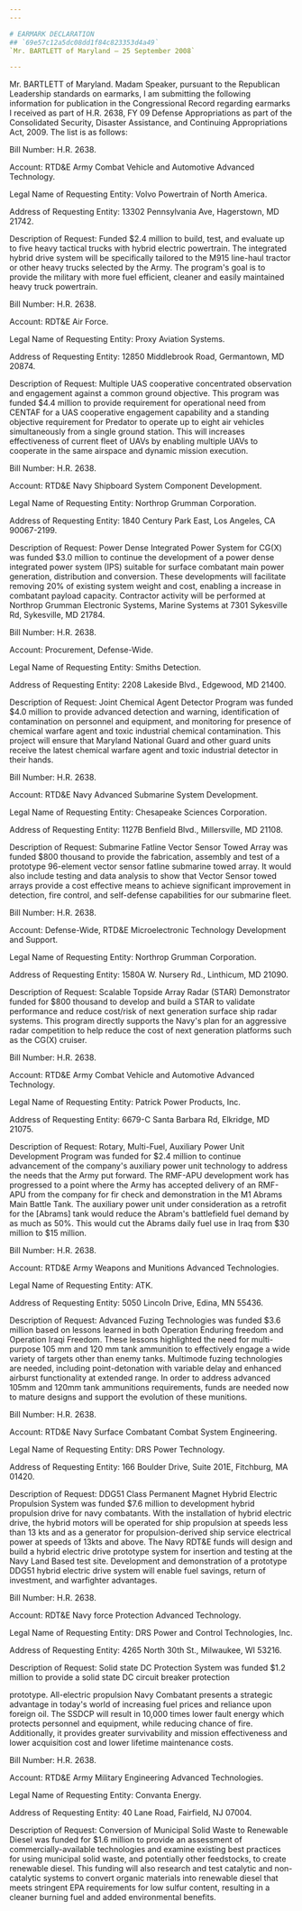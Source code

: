 ```yaml
---
---

# EARMARK DECLARATION
## `69e57c12a5dc08dd1f84c823353d4a49`
`Mr. BARTLETT of Maryland — 25 September 2008`

---
```



Mr. BARTLETT of Maryland. Madam Speaker, pursuant to the Republican 
Leadership standards on earmarks, I am submitting the following 
information for publication in the Congressional Record regarding 
earmarks I received as part of H.R. 2638, FY 09 Defense Appropriations 
as part of the Consolidated Security, Disaster Assistance, and 
Continuing Appropriations Act, 2009. The list is as follows:

Bill Number: H.R. 2638.

Account: RTD&E Army Combat Vehicle and Automotive Advanced 
Technology.

Legal Name of Requesting Entity: Volvo Powertrain of North America.

Address of Requesting Entity: 13302 Pennsylvania Ave, Hagerstown, MD 
21742.

Description of Request: Funded $2.4 million to build, test, and 
evaluate up to five heavy tactical trucks with hybrid electric 
powertrain. The integrated hybrid drive system will be specifically 
tailored to the M915 line-haul tractor or other heavy trucks selected 
by the Army. The program's goal is to provide the military with more 
fuel efficient, cleaner and easily maintained heavy truck powertrain.

Bill Number: H.R. 2638.

Account: RDT&E Air Force.

Legal Name of Requesting Entity: Proxy Aviation Systems.

Address of Requesting Entity: 12850 Middlebrook Road, Germantown, MD 
20874.

Description of Request: Multiple UAS cooperative concentrated 
observation and engagement against a common ground objective. This 
program was funded $4.4 million to provide requirement for operational 
need from CENTAF for a UAS cooperative engagement capability and a 
standing objective requirement for Predator to operate up to eight air 
vehicles simultaneously from a single ground station. This will 
increases effectiveness of current fleet of UAVs by enabling multiple 
UAVs to cooperate in the same airspace and dynamic mission execution.

Bill Number: H.R. 2638.

Account: RTD&E Navy Shipboard System Component Development.

Legal Name of Requesting Entity: Northrop Grumman Corporation.

Address of Requesting Entity: 1840 Century Park East, Los Angeles, CA 
90067-2199.

Description of Request: Power Dense Integrated Power System for CG(X) 
was funded $3.0 million to continue the development of a power dense 
integrated power system (IPS) suitable for surface combatant main power 
generation, distribution and conversion. These developments will 
facilitate removing 20% of existing system weight and cost, enabling a 
increase in combatant payload capacity. Contractor activity will be 
performed at Northrop Grumman Electronic Systems, Marine Systems at 
7301 Sykesville Rd, Sykesville, MD 21784.

Bill Number: H.R. 2638.

Account: Procurement, Defense-Wide.

Legal Name of Requesting Entity: Smiths Detection.

Address of Requesting Entity: 2208 Lakeside Blvd., Edgewood, MD 
21400.

Description of Request: Joint Chemical Agent Detector Program was 
funded $4.0 million to provide advanced detection and warning, 
identification of contamination on personnel and equipment, and 
monitoring for presence of chemical warfare agent and toxic industrial 
chemical contamination. This project will ensure that Maryland National 
Guard and other guard units receive the latest chemical warfare agent 
and toxic industrial detector in their hands.

Bill Number: H.R. 2638.

Account: RTD&E Navy Advanced Submarine System Development.

Legal Name of Requesting Entity: Chesapeake Sciences Corporation.

Address of Requesting Entity: 1127B Benfield Blvd., Millersville, MD 
21108.

Description of Request: Submarine Fatline Vector Sensor Towed Array 
was funded $800 thousand to provide the fabrication, assembly and test 
of a prototype 96-element vector sensor fatline submarine towed array. 
It would also include testing and data analysis to show that Vector 
Sensor towed arrays provide a cost effective means to achieve 
significant improvement in detection, fire control, and self-defense 
capabilities for our submarine fleet.

Bill Number: H.R. 2638.

Account: Defense-Wide, RTD&E Microelectronic Technology Development 
and Support.

Legal Name of Requesting Entity: Northrop Grumman Corporation.

Address of Requesting Entity: 1580A W. Nursery Rd., Linthicum, MD 
21090.

Description of Request: Scalable Topside Array Radar (STAR) 
Demonstrator funded for $800 thousand to develop and build a STAR to 
validate performance and reduce cost/risk of next generation surface 
ship radar systems. This program directly supports the Navy's plan for 
an aggressive radar competition to help reduce the cost of next 
generation platforms such as the CG(X) cruiser.

Bill Number: H.R. 2638.

Account: RTD&E Army Combat Vehicle and Automotive Advanced 
Technology.

Legal Name of Requesting Entity: Patrick Power Products, Inc.

Address of Requesting Entity: 6679-C Santa Barbara Rd, Elkridge, MD 
21075.

Description of Request: Rotary, Multi-Fuel, Auxiliary Power Unit 
Development Program was funded for $2.4 million to continue advancement 
of the company's auxiliary power unit technology to address the needs 
that the Army put forward. The RMF-APU development work has progressed 
to a point where the Army has accepted delivery of an RMF-APU from the 
company for fir check and demonstration in the M1 Abrams Main Battle 
Tank. The auxiliary power unit under consideration as a retrofit for 
the [Abrams] tank would reduce the Abram's battlefield fuel demand by 
as much as 50%. This would cut the Abrams daily fuel use in Iraq from 
$30 million to $15 million.

Bill Number: H.R. 2638.

Account: RTD&E Army Weapons and Munitions Advanced Technologies.

Legal Name of Requesting Entity: ATK.

Address of Requesting Entity: 5050 Lincoln Drive, Edina, MN 55436.

Description of Request: Advanced Fuzing Technologies was funded $3.6 
million based on lessons learned in both Operation Enduring freedom and 
Operation Iraqi Freedom. These lessons highlighted the need for multi-
purpose 105 mm and 120 mm tank ammunition to effectively engage a wide 
variety of targets other than enemy tanks. Multimode fuzing 
technologies are needed, including point-detonation with variable delay 
and enhanced airburst functionality at extended range. In order to 
address advanced 105mm and 120mm tank ammunitions requirements, funds 
are needed now to mature designs and support the evolution of these 
munitions.

Bill Number: H.R. 2638.

Account: RTD&E Navy Surface Combatant Combat System Engineering.

Legal Name of Requesting Entity: DRS Power Technology.

Address of Requesting Entity: 166 Boulder Drive, Suite 201E, 
Fitchburg, MA 01420.

Description of Request: DDG51 Class Permanent Magnet Hybrid Electric 
Propulsion System was funded $7.6 million to development hybrid 
propulsion drive for navy combatants. With the installation of hybrid 
electric drive, the hybrid motors will be operated for ship propulsion 
at speeds less than 13 kts and as a generator for propulsion-derived 
ship service electrical power at speeds of 13kts and above. The Navy 
RDT&E funds will design and build a hybrid electric drive prototype 
system for insertion and testing at the Navy Land Based test site. 
Development and demonstration of a prototype DDG51 hybrid electric 
drive system will enable fuel savings, return of investment, and 
warfighter advantages.

Bill Number: H.R. 2638.

Account: RDT&E Navy force Protection Advanced Technology.

Legal Name of Requesting Entity: DRS Power and Control Technologies, 
Inc.

Address of Requesting Entity: 4265 North 30th St., Milwaukee, WI 
53216.

Description of Request: Solid state DC Protection System was funded 
$1.2 million to provide a solid state DC circuit breaker protection


prototype. All-electric propulsion Navy Combatant presents a strategic 
advantage in today's world of increasing fuel prices and reliance upon 
foreign oil. The SSDCP will result in 10,000 times lower fault energy 
which protects personnel and equipment, while reducing chance of fire. 
Additionally, it provides greater survivability and mission 
effectiveness and lower acquisition cost and lower lifetime maintenance 
costs.

Bill Number: H.R. 2638.

Account: RTD&E Army Military Engineering Advanced Technologies.

Legal Name of Requesting Entity: Convanta Energy.

Address of Requesting Entity: 40 Lane Road, Fairfield, NJ 07004.

Description of Request: Conversion of Municipal Solid Waste to 
Renewable Diesel was funded for $1.6 million to provide an assessment 
of commercially-available technologies and examine existing best 
practices for using municipal solid waste, and potentially other 
feedstocks, to create renewable diesel. This funding will also research 
and test catalytic and non-catalytic systems to convert organic 
materials into renewable diesel that meets stringent EPA requirements 
for low sulfur content, resulting in a cleaner burning fuel and added 
environmental benefits.
